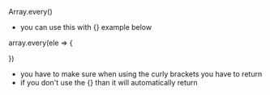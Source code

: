 Array.every()

- you can use this with {} example below

array.every(ele => {

})

- you have to make sure when using the curly brackets you have to return
- if you don't use the {} than it will automatically return
